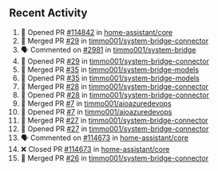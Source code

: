 ## Recent Activity

<!--START_SECTION:activity-->
1. 💪 Opened PR [#114842](https://github.com/home-assistant/core/pull/114842) in [home-assistant/core](https://github.com/home-assistant/core)
2. 🎉 Merged PR [#29](https://github.com/timmo001/system-bridge-connector/pull/29) in [timmo001/system-bridge-connector](https://github.com/timmo001/system-bridge-connector)
3. 🗣 Commented on [#2981](https://github.com/timmo001/system-bridge/issues/2981) in [timmo001/system-bridge](https://github.com/timmo001/system-bridge)
4. 💪 Opened PR [#29](https://github.com/timmo001/system-bridge-connector/pull/29) in [timmo001/system-bridge-connector](https://github.com/timmo001/system-bridge-connector)
5. 🎉 Merged PR [#35](https://github.com/timmo001/system-bridge-models/pull/35) in [timmo001/system-bridge-models](https://github.com/timmo001/system-bridge-models)
6. 💪 Opened PR [#35](https://github.com/timmo001/system-bridge-models/pull/35) in [timmo001/system-bridge-models](https://github.com/timmo001/system-bridge-models)
7. 🎉 Merged PR [#28](https://github.com/timmo001/system-bridge-connector/pull/28) in [timmo001/system-bridge-connector](https://github.com/timmo001/system-bridge-connector)
8. 💪 Opened PR [#28](https://github.com/timmo001/system-bridge-connector/pull/28) in [timmo001/system-bridge-connector](https://github.com/timmo001/system-bridge-connector)
9. 🎉 Merged PR [#7](https://github.com/timmo001/aioazuredevops/pull/7) in [timmo001/aioazuredevops](https://github.com/timmo001/aioazuredevops)
10. 💪 Opened PR [#7](https://github.com/timmo001/aioazuredevops/pull/7) in [timmo001/aioazuredevops](https://github.com/timmo001/aioazuredevops)
11. 🎉 Merged PR [#27](https://github.com/timmo001/system-bridge-connector/pull/27) in [timmo001/system-bridge-connector](https://github.com/timmo001/system-bridge-connector)
12. 💪 Opened PR [#27](https://github.com/timmo001/system-bridge-connector/pull/27) in [timmo001/system-bridge-connector](https://github.com/timmo001/system-bridge-connector)
13. 🗣 Commented on [#114673](https://github.com/home-assistant/core/issues/114673) in [home-assistant/core](https://github.com/home-assistant/core)
14. ❌ Closed PR [#114673](https://github.com/home-assistant/core/pull/114673) in [home-assistant/core](https://github.com/home-assistant/core)
15. 🎉 Merged PR [#26](https://github.com/timmo001/system-bridge-connector/pull/26) in [timmo001/system-bridge-connector](https://github.com/timmo001/system-bridge-connector)
<!--END_SECTION:activity-->
